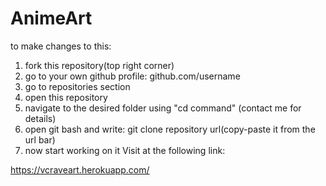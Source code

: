 # AnimeArt
to make changes to this:
1. fork this repository(top right corner)
2. go to your own github profile: github.com/username
3. go to repositories section
4. open this repository
5. navigate to the desired folder using "cd command" (contact me for details)
6. open git bash and write: git clone repository url(copy-paste it from the url bar)
7. now start working on it
Visit at the following link:

https://vcraveart.herokuapp.com/
